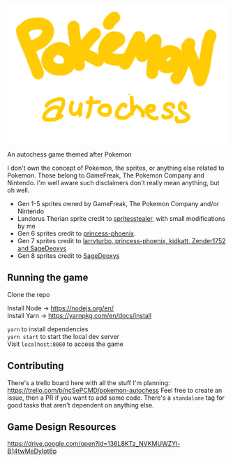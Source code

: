 ![logo](assets/logo.png)

An autochess game themed after Pokemon

I don't own the concept of Pokemon, the sprites, or anything else related to Pokemon. Those belong to GameFreak, The Pokemon Company and Nintendo. I'm well aware such disclaimers don't really mean anything, but oh well.

- Gen 1-5 sprites owned by GameFreak, The Pokemon Company and/or Nintendo
 - Landorus Therian sprite credit to [spritesstealer](https://www.deviantart.com/spritesstealer/art/pokemon-b2-w2-kami-trio-therian-form-overworld-339341145), with small modifications by me
- Gen 6 sprites credit to [princess-phoenix](https://www.deviantart.com/princess-phoenix/art/Gen-6-Kalos-Pokemon-Overworld-Sprites-525954409).
- Gen 7 sprites credit to [larryturbo, princess-phoenix, kidkatt, Zender1752 and SageDeoxys](https://www.deviantart.com/larryturbo/art/Gen-7-Alola-Overworld-Sprites-805455576)
- Gen 8 sprites credit to [SageDeoxys](https://www.deviantart.com/sagedeoxys/art/ZIP-Pokemon-Gen-8-Overworld-Spritesheets-by-Sage-827405664)

## Running the game

Clone the repo

Install Node -> https://nodejs.org/en/    
Install Yarn -> https://yarnpkg.com/en/docs/install    

`yarn` to install dependencies    
`yarn start` to start the local dev server    
Visit `localhost:8080` to access the game    

## Contributing
There's a trello board here with all the stuff I'm planning: https://trello.com/b/ncSePCMD/pokemon-autochess
Feel free to create an issue, then a PR if you want to add some code. There's a `standalone` tag for good tasks that aren't dependent on anything else.

## Game Design Resources
https://drive.google.com/open?id=136L8KTz_NVKMUWZYl-B14twMeDyIot6p

